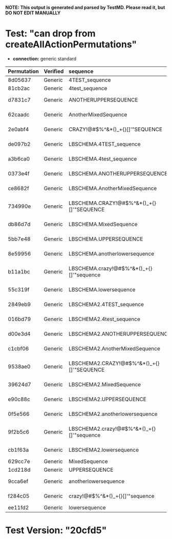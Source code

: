 **NOTE: This output is generated and parsed by TestMD. Please read it, but DO NOT EDIT MANUALLY**

# Test: "can drop from createAllActionPermutations" #

- **connection:** generic standard

| Permutation | Verified | sequence                                   | OPERATIONS
| :---------- | :------- | :----------------------------------------- | :------
| 8d05637     | Generic  | 4TEST_sequence                             | **plan**: DROP SEQUENCE "4TEST_sequence"
| 81cb2ac     | Generic  | 4test_sequence                             | **plan**: DROP SEQUENCE "4test_sequence"
| d7831c7     | Generic  | ANOTHERUPPERSEQUENCE                       | **plan**: DROP SEQUENCE "ANOTHERUPPERSEQUENCE"
| 62caadc     | Generic  | AnotherMixedSequence                       | **plan**: DROP SEQUENCE "AnotherMixedSequence"
| 2e0abf4     | Generic  | CRAZY!@#\$%^&*()_+{}[]'"SEQUENCE           | **plan**: DROP SEQUENCE "CRAZY!@#\$%^&*()_+{}[]'""SEQUENCE"
| de097b2     | Generic  | LBSCHEMA.4TEST_sequence                    | **plan**: DROP SEQUENCE "LBSCHEMA"."4TEST_sequence"
| a3b6ca0     | Generic  | LBSCHEMA.4test_sequence                    | **plan**: DROP SEQUENCE "LBSCHEMA"."4test_sequence"
| 0373e4f     | Generic  | LBSCHEMA.ANOTHERUPPERSEQUENCE              | **plan**: DROP SEQUENCE "LBSCHEMA"."ANOTHERUPPERSEQUENCE"
| ce8682f     | Generic  | LBSCHEMA.AnotherMixedSequence              | **plan**: DROP SEQUENCE "LBSCHEMA"."AnotherMixedSequence"
| 734990e     | Generic  | LBSCHEMA.CRAZY!@#\$%^&*()_+{}[]'"SEQUENCE  | **plan**: DROP SEQUENCE "LBSCHEMA"."CRAZY!@#\$%^&*()_+{}[]'""SEQUENCE"
| db86d7d     | Generic  | LBSCHEMA.MixedSequence                     | **plan**: DROP SEQUENCE "LBSCHEMA"."MixedSequence"
| 5bb7e48     | Generic  | LBSCHEMA.UPPERSEQUENCE                     | **plan**: DROP SEQUENCE "LBSCHEMA"."UPPERSEQUENCE"
| 8e59956     | Generic  | LBSCHEMA.anotherlowersequence              | **plan**: DROP SEQUENCE "LBSCHEMA"."anotherlowersequence"
| b11a1bc     | Generic  | LBSCHEMA.crazy!@#\$%^&*()_+{}[]'"sequence  | **plan**: DROP SEQUENCE "LBSCHEMA"."crazy!@#\$%^&*()_+{}[]'""sequence"
| 55c319f     | Generic  | LBSCHEMA.lowersequence                     | **plan**: DROP SEQUENCE "LBSCHEMA"."lowersequence"
| 2849eb9     | Generic  | LBSCHEMA2.4TEST_sequence                   | **plan**: DROP SEQUENCE "LBSCHEMA2"."4TEST_sequence"
| 016bd79     | Generic  | LBSCHEMA2.4test_sequence                   | **plan**: DROP SEQUENCE "LBSCHEMA2"."4test_sequence"
| d00e3d4     | Generic  | LBSCHEMA2.ANOTHERUPPERSEQUENCE             | **plan**: DROP SEQUENCE "LBSCHEMA2"."ANOTHERUPPERSEQUENCE"
| c1cbf06     | Generic  | LBSCHEMA2.AnotherMixedSequence             | **plan**: DROP SEQUENCE "LBSCHEMA2"."AnotherMixedSequence"
| 9538ae0     | Generic  | LBSCHEMA2.CRAZY!@#\$%^&*()_+{}[]'"SEQUENCE | **plan**: DROP SEQUENCE "LBSCHEMA2"."CRAZY!@#\$%^&*()_+{}[]'""SEQUENCE"
| 39624d7     | Generic  | LBSCHEMA2.MixedSequence                    | **plan**: DROP SEQUENCE "LBSCHEMA2"."MixedSequence"
| e90c88c     | Generic  | LBSCHEMA2.UPPERSEQUENCE                    | **plan**: DROP SEQUENCE "LBSCHEMA2"."UPPERSEQUENCE"
| 0f5e566     | Generic  | LBSCHEMA2.anotherlowersequence             | **plan**: DROP SEQUENCE "LBSCHEMA2"."anotherlowersequence"
| 9f2b5c6     | Generic  | LBSCHEMA2.crazy!@#\$%^&*()_+{}[]'"sequence | **plan**: DROP SEQUENCE "LBSCHEMA2"."crazy!@#\$%^&*()_+{}[]'""sequence"
| cb1f63a     | Generic  | LBSCHEMA2.lowersequence                    | **plan**: DROP SEQUENCE "LBSCHEMA2"."lowersequence"
| 629cc7e     | Generic  | MixedSequence                              | **plan**: DROP SEQUENCE "MixedSequence"
| 1cd218d     | Generic  | UPPERSEQUENCE                              | **plan**: DROP SEQUENCE "UPPERSEQUENCE"
| 9cca6ef     | Generic  | anotherlowersequence                       | **plan**: DROP SEQUENCE "anotherlowersequence"
| f284c05     | Generic  | crazy!@#\$%^&*()_+{}[]'"sequence           | **plan**: DROP SEQUENCE "crazy!@#\$%^&*()_+{}[]'""sequence"
| ee11fd2     | Generic  | lowersequence                              | **plan**: DROP SEQUENCE "lowersequence"

# Test Version: "20cfd5" #